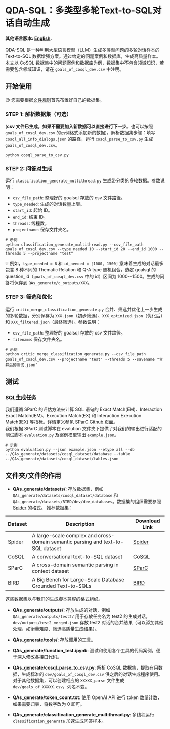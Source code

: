 # QDA-SQL：多类型多轮Text-to-SQL对话自动生成
**其他语言版本: [English](README.md).**</br></br>
QDA-SQL 是一种利用大型语言模型（LLM）生成多类型问题的多轮对话样本的 Text-to-SQL 数据增强方案。通过给定的问题案例和数据库，生成高质量样本。本文以 CoSQL 数据集中的问题案例和数据库为例，数据集中不包含领域知识，若需要包含领域知识，请在 `goals_of_cosql_dev.csv` 中注明。


## 开始使用
😉 您需要根据[文件规则](#文件夹文件的作用)首先布置好自己的数据集。
### STEP 1: 解析数据集（可选）
(**csv 文件已生成，如果不需要加入新数据可以直接进行下一步**。也可以按照 `goals_of_cosql_dev.csv` 的示例格式添加新的数据)。解析数据集步骤：填写 `cosql_all_info_dialogs.json` 的路径，运行 `cosql_parse_to_csv.py` 生成 `goals_of_cosql_dev.csv`。
```
python cosql_parse_to_csv.py
```

### STEP 2: 问答对生成
运行 `classification_generate_multithread.py` 生成带分类的多轮数据。参数说明：
- `csv_file_path`: 整理好的 goalsql 存放的 csv 文件路径。
- `type_needed`: 生成的对话数量上限。
- `start_id`: 起始 ID。
- `end_id`: 结束 ID。
- `threads`: 线程数。
- `projectname`: 保存文件夹名。

```
# 示例
python classification_generate_multithread.py --csv_file_path goals_of_cosql_dev.csv --type_needed 10 --start_id 20 --end_id 1000 --threads 5 --projectname "test"
```
💡 例如，`type_needed = 8` 和 `id_needed = [1000, 1500]` 意味着生成的对话最多包含 8 种不同的 Thematic Relation 和 Q-A type 随机组合，选定 goalsql 的 question_id（`goals_of_cosql_dev.csv` 中的 id）区间为 1000～1500。生成的问答将保存到 `QAs_generate/c_outputs/XXX`。

### STEP 3: 筛选和优化
运行 `critic_merge_classification_generate.py` 合并、筛选并优化上一步生成的多轮数据，分别保存为 `XXX.json`（初步筛选）、`XXX_optimized.json`（优化后）和 `XXX_filtered.json`（最终筛选）。参数说明：
- `csv_file_path`: 整理好的 goalsql 存放的 csv 文件路径。
- `filename`: 保存文件夹名。
```
# 示例
python critic_merge_classification_generate.py --csv_file_path goals_of_cosql_dev.csv --projectname "test" --threads 5 --savename "合并后的测试.json"
```

## 测试
### SQL生成任务
我们遵循 SParC 的评估方法来计算 SQL 语句的 Exact Match(EM)、Interaction Exact Match(IEM)、Execution Match(EX) 和 Interaction Execution Match(IEX) 等指标。详情定义参见 [SParC Github 页面](https://github.com/taoyds/sparc)。</br>
我们根据 SParC 测试脚本在 evalution 文件夹下提供了对我们的输出进行适配的测试脚本 `evaluation.py` 及案例模型输出 `example.json`。
```
# 示例
python evaluation.py --json example.json --etype all --db ../QAs_generate/datasets/cosql_dataset/database --table ../QAs_generate/datasets/cosql_dataset/tables.json
```


## 文件夹/文件的作用

- **QAs_generate/datasets/**: 存放数据集，例如 `QAs_generate/datasets/cosql_dataset/database` 和 `QAs_generate/datasets/BIRD/dev/dev_databases`。数据集的组织需要参照 [Spider](https://github.com/taoyds/spider) 的格式。
推荐数据集：

| Dataset | Description | Download Link |
|---------|-------------|---------------|
| Spider  | A large-scale complex and cross-domain semantic parsing and text-to-SQL dataset | [Spider](https://yale-lily.github.io/spider) |
| CoSQL   | A conversational text-to-SQL dataset | [CoSQL](https://yale-lily.github.io/cosql) |
| SParC   | A cross-domain semantic parsing in context dataset | [SParC](https://yale-lily.github.io/sparc) |
| BIRD    | A Big Bench for Large-Scale Database Grounded Text-to-SQLs | [BIRD](https://bird-bench.github.io/) |

这些数据集以与我们的生成脚本兼容的格式组织。

- **QAs_generate/outputs/**: 存放生成的对话，例如 `QAs_generate/outputs/test2/` 用于存放任务名为 test2 的生成对话，`dev/outputs/test2_merged.json` 存放 test2 对话的合并结果（可以添加其他处理，如衡量难度、筛选高质量生成结果）。

- **QAs_generate/tools/**: 存放调用的工具。

- **QAs_generate/function_test.ipynb**: 测试和使用各个工具的代码案例，便于深入修改各接口代码。

- **QAs_generate/cosql_parse_to_csv.py**: 解析 CoSQL 数据集，提取有用数据，生成标准的 `dev/goals_of_cosql_dev.csv` 供之后的对话生成程序使用。对于其他数据集，可以创建相应的 `XXXXX_parse` 文件生成 `dev/goals_of_XXXXX.csv`，列名不变。

- **QAs_generate/token_count.txt**: 使用 OpenAI API 进行 token 数量计数，如果需要归零，将数字改为 0 即可。

- **QAs_generate/classification_generate_multithread.py**: 多线程运行 `classification_generate` 加速生成问答样本。
